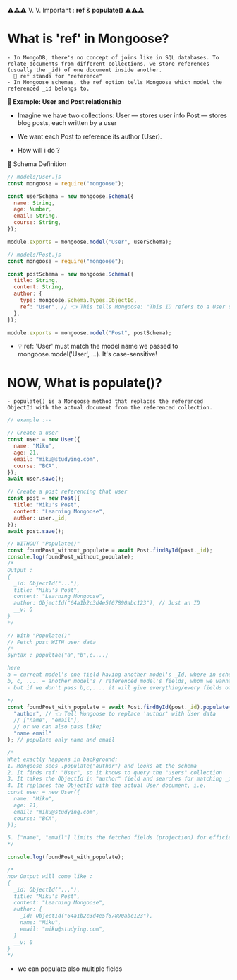 ⚠️⚠️⚠️ V. V. Important : **ref** & **populate()** ⚠️⚠️⚠️

# What is 'ref' in Mongoose?

    - In MongoDB, there's no concept of joins like in SQL databases. To relate documents from different collections, we store references (usually the _id) of one document inside another.
      🔹 ref stands for "reference"
    - In Mongoose schemas, the ref option tells Mongoose which model the referenced _id belongs to.

**📌 Example: User and Post relationship**

- Imagine we have two collections:
  User — stores user info
  Post — stores blog posts, each written by a user

- We want each Post to reference its author (User).
- How will i do ?

🧩 Schema Definition

```js
// models/User.js
const mongoose = require("mongoose");

const userSchema = new mongoose.Schema({
  name: String,
  age: Number,
  email: String,
  course: String,
});

module.exports = mongoose.model("User", userSchema);
```

```js
// models/Post.js
const mongoose = require("mongoose");

const postSchema = new mongoose.Schema({
  title: String,
  content: String,
  author: {
    type: mongoose.Schema.Types.ObjectId,
    ref: "User", // 👈 This tells Mongoose: "This ID refers to a User document"
  },
});

module.exports = mongoose.model("Post", postSchema);
```

- 💡 ref: 'User' must match the model name we passed to mongoose.model('User', ...). It's case-sensitive!

# NOW, What is populate()?

    - populate() is a Mongoose method that replaces the referenced ObjectId with the actual document from the referenced collection.

```js
// example :--

// Create a user
const user = new User({
  name: "Miku",
  age: 21,
  email: "miku@studying.com",
  course: "BCA",
});
await user.save();

// Create a post referencing that user
const post = new Post({
  title: "Miku's Post",
  content: "Learning Mongoose",
  author: user._id,
});
await post.save();

// WITHOUT "Populate()"
const foundPost_without_populate = await Post.findById(post._id);
console.log(foundPost_without_populate);
/*
Output :
{
  _id: ObjectId("..."),
  title: "Miku's Post",
  content: "Learning Mongoose",
  author: ObjectId("64a1b2c3d4e5f67890abc123"), // Just an ID
  __v: 0
}
*/

// With "Populate()"
// Fetch post WITH user data
/*
syntax : popultae("a","b",c....)

here 
a = current model's one field having another model's _Id, where in schema "ref" is being written
b, c, .... = another model's / referenced model's fields, whom we wanna fetch. (OPTIONAL)
- but if we don't pass b,c,.... it will give everything/every fields of target model/ referenced model, so better fetch some specific data.

*/
const foundPost_with_populate = await Post.findById(post._id).populate(
  "author", // 👈 Tell Mongoose to replace 'author' with User data
  // ["name", "email"],
  // or we can also pass like;
  "name email"
); // populate only name and email

/*
What exactly happens in background:
1. Mongoose sees .populate("author") and looks at the schema
2. It finds ref: "User", so it knows to query the "users" collection
3. It takes the ObjectId in "author" field and searches for matching _id
4. It replaces the ObjectId with the actual User document, i.e.
const user = new User({
  name: "Miku",
  age: 21,
  email: "miku@studying.com",
  course: "BCA",
});

5. ["name", "email"] limits the fetched fields (projection) for efficiency
*/

console.log(foundPost_with_populate);

/*
now Output will come like :
{
  _id: ObjectId("..."),
  title: "Miku's Post",
  content: "Learning Mongoose",
  author: {
    _id: ObjectId("64a1b2c3d4e5f67890abc123"),
    name: "Miku",
    email: "miku@studying.com",
  }
  __v: 0
}
*/
```

- we can populate also multiple fields
